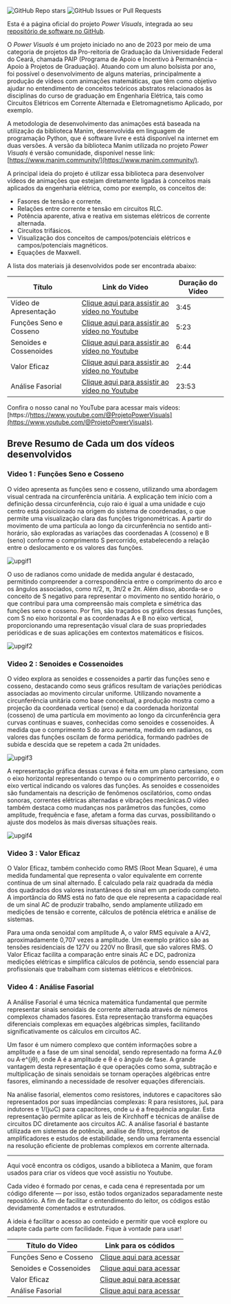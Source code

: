 ![GitHub Repo stars](https://img.shields.io/github/stars/grei-ufc/power-visuals)
![GitHub Issues or Pull Requests](https://img.shields.io/github/issues/grei-ufc/power-visuals)

Esta é a página oficial do projeto _Power Visuals_, integrada ao seu [repositório de software no GitHub](https://github.com/grei-ufc/power-visuals).

O _Power Visuals_ é um projeto iniciado no ano de 2023 por meio de uma categoria de projetos da Pro-reitoria de Graduação da Universidade Federal do Ceará, chamada PAIP (Programa de Apoio e Incentivo à Permanência - Apoio à Projetos de Graduação). Atuando com um aluno bolsista por ano, foi possível o desenvolvimento de alguns materias, principalmente  a produção de vídeos com animações matemáticas, que têm como objetivo ajudar no entendimento de conceitos teóricos abstratos relacionados às disciplinas do curso de graduação em Engenharia Elétrica, tais como Circuitos Elétricos em Corrente Alternada e Eletromagnetismo Aplicado, por exemplo.

A metodologia de desenvolvimento das animações está baseada na utilização da biblioteca Manim, desenvolvida em linguagem de programação Python, que é software livre e está disponível na internet em duas versões. A versão da biblioteca Manim utilizada no projeto _Power Visuals_ é versão comunidade, disponível nesse link: [https://www.manim.community/](https://www.manim.community/).

A principal ideia do projeto é utilizar essa biblioteca para desenvolver vídeos de animações que estejam diretamente ligadas à conceitos mais aplicados da engenharia elétrica, como por exemplo, os conceitos de:

- Fasores de tensão e corrente.
- Relações entre corrente e tensão em circuitos RLC.
- Potência aparente, ativa e reativa em sistemas elétricos de corrente alternada.
- Circuitos trifásicos.
- Visualização dos conceitos de campos/potenciais elétricos e campos/potenciais magnéticos.
- Equações de Maxwell.

A lista dos materiais já desenvolvidos pode ser encontrada abaixo:

| Título                 | Link do Vídeo                                                                                       | Duração do Vídeo |
| ---------------------- | --------------------------------------------------------------------------------------------------- | ---------------- |
| Vídeo de Apresentação  | [Clique aqui para assistir ao vídeo no Youtube](https://www.youtube.com/watch?v=UQ-zm3joGhM)        |  3:45            |
| Funções Seno e Cosseno | [Clique aqui para assistir ao vídeo no Youtube](https://youtu.be/sHprhipqbd8)                       |  5:23            |
| Senoides e Cossenoides | [Clique aqui para assistir ao vídeo no Youtube](https://youtu.be/k4IPmLVc3x8?si=uLZFRnqI83SEz0xA)   |  6:44            |
| Valor Eficaz           | [Clique aqui para assistir ao vídeo no Youtube](https://youtu.be/L0w_UqbMCHY?feature=shared)      |  2:44            |
| Análise Fasorial       | [Clique aqui para assistir ao vídeo no Youtube](https://youtu.be/O5Fhc2KV3hM?feature=shared)      |  23:53           |



Confira o nosso canal no YouTube para acessar mais vídeos: [https://https://www.youtube.com/@ProjetoPowerVisuals](https://www.youtube.com/@ProjetoPowerVisuals).
## Breve Resumo de Cada um dos vídeos desenvolvidos

### Video 1 : Funções Seno e Cosseno


O vídeo apresenta as funções seno e cosseno, utilizando uma abordagem visual centrada na circunferência unitária. A explicação tem início com a definição dessa circunferência, cujo raio é igual a uma unidade e cujo centro está posicionado na origem do sistema de coordenadas, o que permite uma visualização clara das funções trigonométricas. A partir do movimento de uma partícula ao longo da circunferência no sentido anti-horário, são exploradas as variações das coordenadas A (cosseno) e B (seno) conforme o comprimento S percorrido, estabelecendo a relação entre o deslocamento e os valores das funções. 


![upgif1](https://github.com/user-attachments/assets/7cefa2c0-47a1-4e0a-9fa9-02bd6621eb26)


O uso de radianos como unidade de medida angular é destacado, permitindo compreender a correspondência entre o comprimento do arco e os ângulos associados, como π/2, π, 3π/2 e 2π. Além disso, aborda-se o conceito de S negativo para representar o movimento no sentido horário, o que contribui para uma compreensão mais completa e simétrica das funções seno e cosseno. Por fim, são traçados os gráficos dessas funções, com S no eixo horizontal e as coordenadas A e B no eixo vertical, proporcionando uma representação visual clara de suas propriedades periódicas e de suas aplicações em contextos matemáticos e físicos.

![upgif2](https://github.com/user-attachments/assets/a4134ed4-7c36-40df-9449-e44cc8098dce)



### Video 2 : Senoides e Cossenoides

O vídeo explora as senoides e cossenoides a partir das funções seno e cosseno, destacando como seus gráficos resultam de variações periódicas associadas ao movimento circular uniforme. Utilizando novamente a circunferência unitária como base conceitual, a produção mostra como a projeção da coordenada vertical (seno) e da coordenada horizontal (cosseno) de uma partícula em movimento ao longo da circunferência gera curvas contínuas e suaves, conhecidas como senoides e cossenoides. À medida que o comprimento S do arco aumenta, medido em radianos, os valores das funções oscilam de forma periódica, formando padrões de subida e descida que se repetem a cada 2π unidades.


![upgif3](https://github.com/user-attachments/assets/f5dea71b-9b90-4fe5-b2b7-6a1c10b28c4f)


A representação gráfica dessas curvas é feita em um plano cartesiano, com o eixo horizontal representando o tempo ou o comprimento percorrido, e o eixo vertical indicando os valores das funções. As senoides e cossenoides são fundamentais na descrição de fenômenos oscilatórios, como ondas sonoras, correntes elétricas alternadas e vibrações mecânicas.O vídeo também destaca como mudanças nos parâmetros das funções, como amplitude, frequência e fase, afetam a forma das curvas, possibilitando o ajuste dos modelos às mais diversas situações reais.

![upgif4](https://github.com/user-attachments/assets/b5c27b76-4e08-47bb-8205-e845a850120f)


### Video 3 : Valor Eficaz

O Valor Eficaz, também conhecido como RMS (Root Mean Square), é uma medida fundamental que representa o valor equivalente em corrente contínua de um sinal alternado. É calculado pela raiz quadrada da média dos quadrados dos valores instantâneos do sinal em um período completo.
A importância do RMS está no fato de que ele representa a capacidade real de um sinal AC de produzir trabalho, sendo amplamente utilizado em medições de tensão e corrente, cálculos de potência elétrica e análise de sistemas. 

<!-- (gif aqui) -->

Para uma onda senoidal com amplitude A, o valor RMS equivale a A/√2, aproximadamente 0,707 vezes a amplitude. Um exemplo prático são as tensões residenciais de 127V ou 220V no Brasil, que são valores RMS.
O Valor Eficaz facilita a comparação entre sinais AC e DC, padroniza medições elétricas e simplifica cálculos de potência, sendo essencial para profissionais que trabalham com sistemas elétricos e eletrônicos.

<!-- (gif aqui) -->

### Video 4 : Análise Fasorial


A Análise Fasorial é uma técnica matemática fundamental que permite representar sinais senoidais de corrente alternada através de números complexos chamados fasores. Esta representação transforma equações diferenciais complexas em equações algébricas simples, facilitando significativamente os cálculos em circuitos AC.

Um fasor é um número complexo que contém informações sobre a amplitude e a fase de um sinal senoidal, sendo representado na forma A∠θ ou A·e^(jθ), onde A é a amplitude e θ é o ângulo de fase. A grande vantagem desta representação é que operações como soma, subtração e multiplicação de sinais senoidais se tornam operações algébricas entre fasores, eliminando a necessidade de resolver equações diferenciais.

<!-- (gif aqui) -->

Na análise fasorial, elementos como resistores, indutores e capacitores são representados por suas impedâncias complexas: R para resistores, jωL para indutores e 1/(jωC) para capacitores, onde ω é a frequência angular. Esta representação permite aplicar as leis de Kirchhoff e técnicas de análise de circuitos DC diretamente aos circuitos AC. A análise fasorial é bastante utilizada em sistemas de potência, análise de filtros, projetos de amplificadores e estudos de estabilidade, sendo uma ferramenta essencial na resolução eficiente de problemas complexos em corrente alternada.

<!-- (gif aqui) -->




---------------------------------------------------------------------------------------------------------

Aqui você encontra os códigos, usando a biblioteca a Manim, que foram usados para criar os vídeos que você assistiu no Youtube. 

Cada vídeo é formado por cenas, e cada cena é representada por um código diferente — por isso, estão todos organizados separadamente neste repositório. A fim de facilitar o entendimento do leitor, os códigos estão devidamente comentados e estruturados.

A ideia é facilitar o acesso ao conteúdo e permitir que você explore ou adapte cada parte com facilidade. Fique à vontade para usar!

| Título do Vídeo               | Link para os códidos                                                                         |
| ---------------------- | --------------------------------------------------------------------------------------------------- |
| Funções Seno e Cosseno | [Clique aqui para acessar](projetos/senocosseno)                                                    |
| Senoides e Cossenoides | [Clique aqui para acessar](projetos/senoidescossenoides)                                            |
| Valor Eficaz           | [Clique aqui para acessar](projetos/valoreficaz)                                                    |
| Análise Fasorial       | [Clique aqui para acessar](projetos/analisefasorial)                                                |



